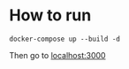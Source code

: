 # How to run

```
docker-compose up --build -d
```

Then go to [localhost:3000](http://localhost:3000)
